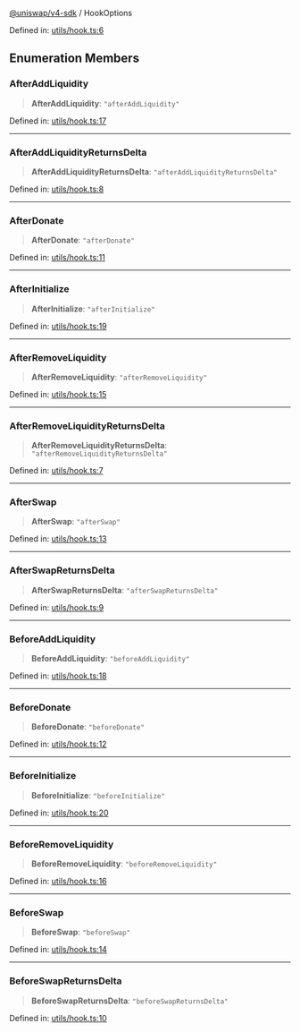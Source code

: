 [@uniswap/v4-sdk](../overview.md) / HookOptions

Defined in: [utils/hook.ts:6](https://github.com/Uniswap/sdks/blob/9cf6edb2df79338ae58f7ea7ca979c35a8a9bd56/sdks/v4-sdk/src/utils/hook.ts#L6)

## Enumeration Members

### AfterAddLiquidity

> **AfterAddLiquidity**: `"afterAddLiquidity"`

Defined in: [utils/hook.ts:17](https://github.com/Uniswap/sdks/blob/9cf6edb2df79338ae58f7ea7ca979c35a8a9bd56/sdks/v4-sdk/src/utils/hook.ts#L17)

***

### AfterAddLiquidityReturnsDelta

> **AfterAddLiquidityReturnsDelta**: `"afterAddLiquidityReturnsDelta"`

Defined in: [utils/hook.ts:8](https://github.com/Uniswap/sdks/blob/9cf6edb2df79338ae58f7ea7ca979c35a8a9bd56/sdks/v4-sdk/src/utils/hook.ts#L8)

***

### AfterDonate

> **AfterDonate**: `"afterDonate"`

Defined in: [utils/hook.ts:11](https://github.com/Uniswap/sdks/blob/9cf6edb2df79338ae58f7ea7ca979c35a8a9bd56/sdks/v4-sdk/src/utils/hook.ts#L11)

***

### AfterInitialize

> **AfterInitialize**: `"afterInitialize"`

Defined in: [utils/hook.ts:19](https://github.com/Uniswap/sdks/blob/9cf6edb2df79338ae58f7ea7ca979c35a8a9bd56/sdks/v4-sdk/src/utils/hook.ts#L19)

***

### AfterRemoveLiquidity

> **AfterRemoveLiquidity**: `"afterRemoveLiquidity"`

Defined in: [utils/hook.ts:15](https://github.com/Uniswap/sdks/blob/9cf6edb2df79338ae58f7ea7ca979c35a8a9bd56/sdks/v4-sdk/src/utils/hook.ts#L15)

***

### AfterRemoveLiquidityReturnsDelta

> **AfterRemoveLiquidityReturnsDelta**: `"afterRemoveLiquidityReturnsDelta"`

Defined in: [utils/hook.ts:7](https://github.com/Uniswap/sdks/blob/9cf6edb2df79338ae58f7ea7ca979c35a8a9bd56/sdks/v4-sdk/src/utils/hook.ts#L7)

***

### AfterSwap

> **AfterSwap**: `"afterSwap"`

Defined in: [utils/hook.ts:13](https://github.com/Uniswap/sdks/blob/9cf6edb2df79338ae58f7ea7ca979c35a8a9bd56/sdks/v4-sdk/src/utils/hook.ts#L13)

***

### AfterSwapReturnsDelta

> **AfterSwapReturnsDelta**: `"afterSwapReturnsDelta"`

Defined in: [utils/hook.ts:9](https://github.com/Uniswap/sdks/blob/9cf6edb2df79338ae58f7ea7ca979c35a8a9bd56/sdks/v4-sdk/src/utils/hook.ts#L9)

***

### BeforeAddLiquidity

> **BeforeAddLiquidity**: `"beforeAddLiquidity"`

Defined in: [utils/hook.ts:18](https://github.com/Uniswap/sdks/blob/9cf6edb2df79338ae58f7ea7ca979c35a8a9bd56/sdks/v4-sdk/src/utils/hook.ts#L18)

***

### BeforeDonate

> **BeforeDonate**: `"beforeDonate"`

Defined in: [utils/hook.ts:12](https://github.com/Uniswap/sdks/blob/9cf6edb2df79338ae58f7ea7ca979c35a8a9bd56/sdks/v4-sdk/src/utils/hook.ts#L12)

***

### BeforeInitialize

> **BeforeInitialize**: `"beforeInitialize"`

Defined in: [utils/hook.ts:20](https://github.com/Uniswap/sdks/blob/9cf6edb2df79338ae58f7ea7ca979c35a8a9bd56/sdks/v4-sdk/src/utils/hook.ts#L20)

***

### BeforeRemoveLiquidity

> **BeforeRemoveLiquidity**: `"beforeRemoveLiquidity"`

Defined in: [utils/hook.ts:16](https://github.com/Uniswap/sdks/blob/9cf6edb2df79338ae58f7ea7ca979c35a8a9bd56/sdks/v4-sdk/src/utils/hook.ts#L16)

***

### BeforeSwap

> **BeforeSwap**: `"beforeSwap"`

Defined in: [utils/hook.ts:14](https://github.com/Uniswap/sdks/blob/9cf6edb2df79338ae58f7ea7ca979c35a8a9bd56/sdks/v4-sdk/src/utils/hook.ts#L14)

***

### BeforeSwapReturnsDelta

> **BeforeSwapReturnsDelta**: `"beforeSwapReturnsDelta"`

Defined in: [utils/hook.ts:10](https://github.com/Uniswap/sdks/blob/9cf6edb2df79338ae58f7ea7ca979c35a8a9bd56/sdks/v4-sdk/src/utils/hook.ts#L10)
